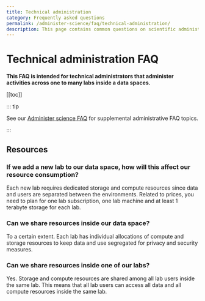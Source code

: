 ```yaml
---
title: Technical administration
category: Frequently asked questions
permalink: /administer-science/faq/technical-administration/
description: This page contains common questions on scientific administration in HUNT Cloud.
---
```


# Technical administration FAQ

**This FAQ is intended for technical administrators that administer activities across one to many labs inside a data spaces.**

[[toc]]

::: tip 

See our [Administer science FAQ](/administer-science/faq) for supplemental administrative FAQ topics.

:::


## Resources

### If we add a new lab to our data space, how will this affect our resource consumption? 

Each new lab requires dedicated storage and compute resources since data and users are separated between the environments. Related to prices, you need to plan for one lab subscription, one lab machine and at least 1 terabyte storage for each lab. 

### Can we share resources inside our data space? 

To a certain extent. Each lab has individual allocations of compute and storage resources to keep data and use segregated for privacy and security measures. 


### Can we share resources inside one of our labs? 

Yes. Storage and compute resources are shared among all lab users inside the same lab. This means that all lab users can access all data and all compute resources inside the same lab. 







